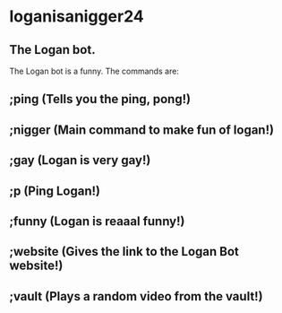 # loganisanigger24
## The Logan bot.
The Logan bot is a funny.
The commands are:
## ;ping (Tells you the ping, pong!)
## ;nigger (Main command to make fun of logan!)
## ;gay (Logan is very gay!)
## ;p (Ping Logan!)
## ;funny (Logan is reaaal funny!)
## ;website (Gives the link to the Logan Bot website!)
## ;vault (Plays a random video from the vault!)
